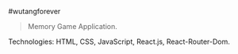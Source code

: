 #wutangforever 

> Memory Game Application.

Technologies: HTML, CSS, JavaScript, React.js, React-Router-Dom.

